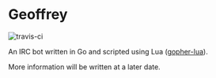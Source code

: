 # Geoffrey
![travis-ci](https://travis-ci.org/jriddick/geoffrey.svg?branch=master)

An IRC bot written in Go and scripted using Lua ([gopher-lua][lua]).

More information will be written at a later date.


[lua]: https://github.com/yuin/gopher-lua